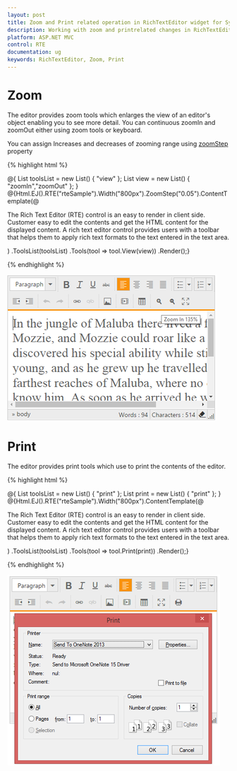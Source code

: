 ```yaml
---
layout: post
title: Zoom and Print related operation in RichTextEditor widget for Syncfusion Essential ASP.NET MVC
description: Working with zoom and printrelated changes in RichTextEditor widget
platform: ASP.NET MVC
control: RTE
documentation: ug
keywords: RichTextEditor, Zoom, Print 
---
```


# Zoom

The editor provides zoom tools which enlarges the view of an editor's object enabling you to see more detail. You can continuous zoomIn and zoomOut either using zoom tools or keyboard.

You can assign Increases and decreases of zooming range using [zoomStep](http://help.syncfusion.com/js/api/ejrte#members:zoomStep) property

{% highlight html %}
  
@{
    List<String> toolsList = new List<string>() { "view" };
    List<String> view = new List<string>() { "zoomIn","zoomOut" };
}
@{Html.EJ().RTE("rteSample").Width("800px").ZoomStep("0.05").ContentTemplate(@<div>
    The Rich Text Editor
    (RTE) control is an easy to render in client side. Customer easy to edit the contents
    and get the HTML content for the displayed content. A rich text editor control provides
    users with a toolbar that helps them to apply rich text formats to the text entered
    in the text area.
</div>)
.ToolsList(toolsList)
.Tools(tool => tool.View(view))
.Render();}
<br />

{% endhighlight %}

![](ZoomandPrint_images/zoom.png)

# Print

The editor provides print tools which use to print the contents of the editor.


{% highlight html %}

@{
    List<String> toolsList = new List<string>() { "print" };
    List<String> print = new List<string>() { "print" };
}
@{Html.EJ().RTE("rteSample").Width("800px").ContentTemplate(@<div>
    The Rich Text Editor
    (RTE) control is an easy to render in client side. Customer easy to edit the contents
    and get the HTML content for the displayed content. A rich text editor control provides
    users with a toolbar that helps them to apply rich text formats to the text entered
    in the text area.
</div>)
.ToolsList(toolsList)
.Tools(tool => tool.Print(print))
.Render();}
<br />

{% endhighlight %}

![](ZoomandPrint_images/print.png)

